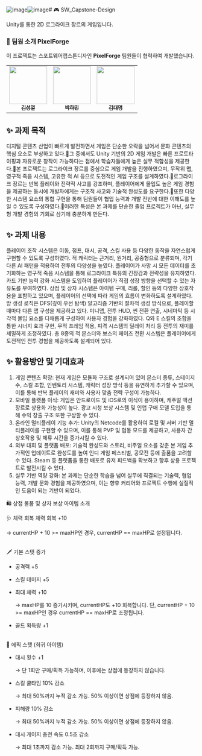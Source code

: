 ![image](https://github.com/user-attachments/assets/dd100ca0-0763-4929-9c2a-68fa2dd28a8c)![image](https://github.com/user-attachments/assets/1d20e052-5638-4dbd-9612-15bc0ba535d8)# 🎮 SW_Capstone-Design

Unity를 통한 2D 로그라이크 장르의 게임입니다.


### 🤝 팀원 소개 PixelForge
이 프로젝트는 스포트웨어캡스톤디자인 **PixelForge** 팀원들이 협력하여 개발했습니다.

<table>
  <tbody>
    <tr>
      <td align="center"><a href="https://github.com/GithubOfHermes">
        <img src="https://github.com/GithubOfHermes.png?size=100" width="100px;" alt=""/><br /><sub><b>김성열</b></sub></a><br />
      </td>
      <td align="center"><a href="https://github.com/inNewPG">
        <img src="https://github.com/inNewPG.png?size=100" width="100px;" alt=""/><br /><sub><b>박하민</b></sub></a><br />
      </td>
      <td align="center"><a href="https://github.com/Ryder76524">
        <img src="https://github.com/Ryder76524.png?size=100" width="100px;" alt=""/><br /><sub><b>김대명</b></sub></a><br />
      </td>
    </tr>
  </tbody>
</table>

## ✨ 과제 목적
디지털 콘텐츠 산업이 빠르게 발전하면서 게임은 단순한 오락을 넘어서 문화 콘텐츠의 핵심 요소로 부상하고 있다.그 중에서도 Unity 기반의 2D 게임 개발은 빠른 프로토타이핑과 자유로운 창작이 가능하다는 점에서 학습자들에게 높은 실무 적합성을 제공한다.본 프로젝트는 로그라이크 장르를 중심으로 게임 개발을 진행하였으며, 무작위 맵, 영구적 죽음 시스템, 고유한 적 AI 등으로 도전적인 게임 구조를 설계하였다.로그라이크 장르는 반복 플레이와 전략적 사고를 강조하며, 플레이어에게 몰입도 높은 게임 경험을 제공하는 동시에 개발자에게는 구조적 사고와 기술적 완성도를 요구한다.또한 다양한 시스템 요소의 통합 구현을 통해 팀원들이 협업 능력과 개발 전반에 대한 이해도를 높일 수 있도록 구성하였다.이러한 특성은 본 과제를 단순한 졸업 프로젝트가 아닌, 실무형 개발 경험의 기회로 삼기에 충분하게 만든다.

## ✨ 과제 내용
플레이어 조작 시스템은 이동, 점프, 대시, 공격, 스킬 사용 등 다양한 동작을 자연스럽게 구현할 수 있도록 구성하였다. 
적 캐릭터는 근거리, 원거리, 공중형으로 분류되며, 각기 다른 AI 패턴을 적용하여 전투의 다양성을 높였다. 플레이어가 사망 시 모든 데이터를 초기화하는 영구적 죽음 시스템을 통해 로그라이크 특유의 긴장감과 전략성을 유지하였다. 
카드 기반 능력 강화 시스템을 도입하여 플레이어가 직접 성장 방향을 선택할 수 있는 자유도를 부여하였다. 
상점 및 상자 시스템은 아이템 구매, 리롤, 할인 등의 다양한 상호작용을 포함하고 있으며, 플레이어의 선택에 따라 게임의 흐름이 변화하도록 설계하였다. 
방 생성 로직은 DFS(깊이 우선 탐색) 알고리즘 기반의 절차적 생성 방식으로, 플레이할 때마다 다른 맵 구성을 제공하고 있다.
미니맵, 전투 HUD, 씬 전환 연출, 시네마틱 등 시각적 몰입 요소를 다채롭게 구성하여 사용자 경험을 강화하였다. 
Q와 E 스킬의 조합을 통한 시너지 효과 구현, 무적 프레임 적용, 피격 시스템의 딜레이 처리 등 전투의 재미를 세밀하게 조정하였다. 
총 8종의 적 몬스터와 보스의 페이즈 전환 시스템은 플레이어에게 도전적인 전투 경험을 제공하도록 설계되어 있다.

## ✨ 활용방안 및 기대효과
1. 게임 콘텐츠 확장: 현재 게임은 모듈화 구조로 설계되어 있어 몬스터 종류, 스테이지 수, 스킬 조합, 인벤토리 시스템, 캐릭터 성장 방식 등을 유연하게 추가할 수 있으며, 이를 통해 반복 플레이의 재미와 사용자 맞춤 전략 구성이 가능하다.
2. 모바일 플랫폼 이식: 게임은 안드로이드 및 iOS로의 이식이 용이하며, 캐주얼 액션 장르로 상용화 가능성이 높다. 광고 시청 보상 시스템 및 인앱 구매 모델 도입을 통해 수익 창출 구조 또한 구상할 수 있다.
3. 온라인 멀티플레이 기능 추가: Unity의 Netcode를 활용하여 로컬 및 서버 기반 멀티플레이를 구현할 수 있으며, 이를 통해 PVP 및 협동 모드를 제공하고, 사용자 간 상호작용 및 체류 시간을 증가시킬 수 있다.
4. 외부 대회 및 플랫폼 배포: 기술적 완성도와 스토리, 비주얼 요소를 갖춘 본 게임 추가적인 업데이트로 완성도를 높여 인디 게임 페스티벌, 공모전 등에 출품을 고려할 수 있다. Steam 등 플랫폼을 통한 배포로 유저 피드백을 확보하고 향후 상용 프로젝트로 발전시킬 수 있다.
5. 실무 기반 역량 강화: 본 과제는 단순한 학습을 넘어 실무에 직결되는 기술력, 협업 능력, 개발 문화 경험을 제공하였으며, 이는 향후 커리어와 프로젝트 수행에 실질적인 도움이 되는 기반이 되었다.

🛍️ 상점 물품 및 상자 보상 아이템 소개

🩺 체력 회복
체력 회복 +10  

  → currentHP + 10 >= maxHP인 경우, currentHP == maxHP로 설정됩니다.

<br>
🗡️ 기본 스탯 증가

- 공격력 +5
  
- 스킬 데미지 +5
  
- 최대 체력 +10
  
  → maxHP를 10 증가시키며, currentHP도 +10 회복합니다. 단, currentHP + 10 >= maxHP인 경우 currentHP == maxHP로 조정됩니다.
  
- 골드 획득량 +1

<br>
🧬 에픽 스탯 (희귀 아이템)

- 대시 횟수 +1
  
  → 단 1회만 구매/획득 가능하며, 이후에는 상점에 등장하지 않습니다.
  
- 스킬 쿨타임 10% 감소
  
  → 최대 50%까지 누적 감소 가능. 50% 이상이면 상점에 등장하지 않음.
  
- 피해량 10% 감소
  
  → 최대 50%까지 누적 감소 가능. 50% 이상이면 상점에 등장하지 않음.
  
- 대시 게이지 충전 속도 0.5초 감소
  
  → 최대 1초까지 감소 가능. 최대 2회까지 구매/획득 가능.
